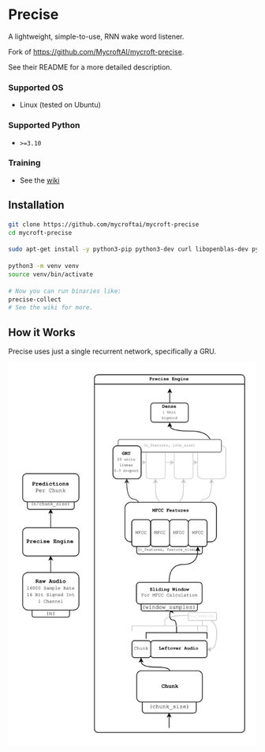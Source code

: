 # Precise

A lightweight, simple-to-use, RNN wake word listener.

Fork of https://github.com/MycroftAI/mycroft-precise.

See their README for a more detailed description.

### Supported OS
 - Linux (tested on Ubuntu)

### Supported Python
 - `>=3.10`

### Training
 - See the [wiki](https://github.com/ZanSara/mycroft-precise/wiki/)

## Installation

```bash
git clone https://github.com/mycroftai/mycroft-precise
cd mycroft-precise

sudo apt-get install -y python3-pip python3-dev curl libopenblas-dev python3-scipy libhdf5-dev python3-h5py portaudio19-dev swig libpulse-dev libatlas-base-dev

python3 -m venv venv
source venv/bin/activate

# Now you can run binaries like:
precise-collect
# See the wiki for more.
```

## How it Works

Precise uses just a single recurrent network, specifically a GRU.

![Architecture Diagram](https://raw.githubusercontent.com/ZanSara/mycroft-precise/dev/diagram.png)

